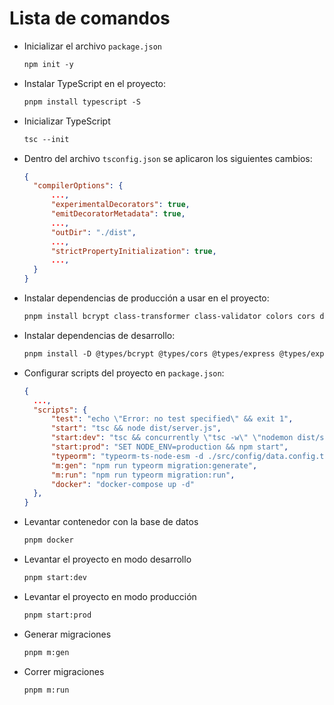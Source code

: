 # Lista de comandos

- Inicializar el archivo `package.json`
  
  ```txt
  npm init -y
  ```

- Instalar TypeScript en el proyecto:

  ```txt
  pnpm install typescript -S
  ```

- Inicializar TypeScript

  ```txt
  tsc --init
  ```

- Dentro del archivo `tsconfig.json` se aplicaron los siguientes cambios:

  ```json
  {
    "compilerOptions": {
        ...,
        "experimentalDecorators": true,
        "emitDecoratorMetadata": true,
        ...,
        "outDir": "./dist",
        ...,
        "strictPropertyInitialization": true, 
        ...,
    }
  }
  ```

- Instalar dependencias de producción a usar en el proyecto:
  
  ```txt
  pnpm install bcrypt class-transformer class-validator colors cors dotenv express express-validator jsonwebtoken morgan multer passport passport-jwt passport-local reflect-metadata typeorm typeorm-naming-strategies typescript -S
  ```

- Instalar dependencias de desarrollo:

  ```txt
  pnpm install -D @types/bcrypt @types/cors @types/express @types/express-validator @types/jsonwebtoken @types/morgan @types/multer @types/node@"*" @types/passport @types/passport-jwt @types/passport-local concurrently nodemon ts-node
  ```

- Configurar scripts del proyecto en `package.json`:

  ```json
  {
    ...,
    "scripts": {
        "test": "echo \"Error: no test specified\" && exit 1",
        "start": "tsc && node dist/server.js",
        "start:dev": "tsc && concurrently \"tsc -w\" \"nodemon dist/server.js\"",
        "start:prod": "SET NODE_ENV=production && npm start",
        "typeorm": "typeorm-ts-node-esm -d ./src/config/data.config.ts",
        "m:gen": "npm run typeorm migration:generate",
        "m:run": "npm run typeorm migration:run",
        "docker": "docker-compose up -d"
    },
  }
  ```

- Levantar contenedor con la base de datos

  ```txt
  pnpm docker
  ```

- Levantar el proyecto en modo desarrollo

  ```txt
  pnpm start:dev
  ```

- Levantar el proyecto en modo producción

  ```txt
  pnpm start:prod
  ```

- Generar migraciones

  ```txt
  pnpm m:gen
  ```

- Correr migraciones

  ```txt
  pnpm m:run
  ```
